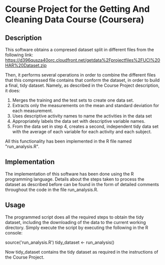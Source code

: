 # Course Project for the Getting And Cleaning Data Course (Coursera)


## Description

This software obtains a compresed dataset split in different files from the following link: https://d396qusza40orc.cloudfront.net/getdata%2Fprojectfiles%2FUCI%20HAR%20Dataset.zip

Then, it performs several operations in order to combine the different files that this compressed file contains that conform the dataset, in order to build a final, tidy dataset. Namely, as described in the Course Project description, it does:

1) Merges the training and the test sets to create one data set.
2) Extracts only the measurements on the mean and standard deviation for each measurement. 
3) Uses descriptive activity names to name the activities in the data set
4) Appropriately labels the data set with descriptive variable names. 
5) From the data set in step 4, creates a second, independent tidy data set with the average of each variable for each activity and each subject.

All this functionality has been implemented in the R file named "run_analysis.R".


## Implementation

The implementation of this software has been done using the R programming language. Details about the steps taken to process the dataset as described before can be found in the form of detailed comments throughout the code in the file run_analysis.R.


## Usage

The programmed script does all the required steps to obtain the tidy dataset, including the downloading of the data to the current working directory. Simply execute the script by executing the following in the R console:

source('run_analysis.R')
tidy_dataset <- run_analysis()

Now tidy_dataset contains the tidy dataset as required in the instructions of the Course Project.
